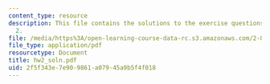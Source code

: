 ```yaml
---
content_type: resource
description: This file contains the solutions to the exercise questions asked in homework
  2.
file: /media/https%3A/open-learning-course-data-rc.s3.amazonaws.com/2-011-introduction-to-ocean-science-and-engineering-spring-2006/2f5f343e7e909861a07945a9b5f4f018_hw2_soln.pdf
file_type: application/pdf
resourcetype: Document
title: hw2_soln.pdf
uid: 2f5f343e-7e90-9861-a079-45a9b5f4f018
---
```

